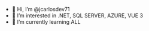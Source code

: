 - 👋 Hi, I’m @jcarlosdev71
- 👀 I’m interested in .NET, SQL SERVER, AZURE, VUE 3
- 🌱 I’m currently learning ALL

<!---
jcarlosdev71/jcarlosdev71 is a ✨ special ✨ repository because its `README.md` (this file) appears on your GitHub profile.
You can click the Preview link to take a look at your changes.
--->
